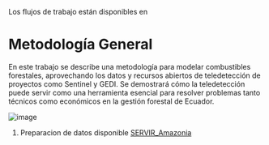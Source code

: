 Los flujos de trabajo están disponibles en 
# Metodología General 
En este trabajo se describe una metodología para modelar combustibles forestales, aprovechando los datos y recursos abiertos de teledetección de proyectos como Sentinel y GEDI. Se demostrará cómo la teledetección puede servir como una herramienta esencial para resolver problemas tanto técnicos como económicos en la gestión forestal de Ecuador.

![image](https://github.com/user-attachments/assets/2373fecf-c008-4847-a92a-23aa1c19416a)

1. Preparacion de datos disponible [SERVIR_Amazonia](https://github.com/SERVIR-Amazonia/imbabura/tree/master/1_generacion_imagenes)
